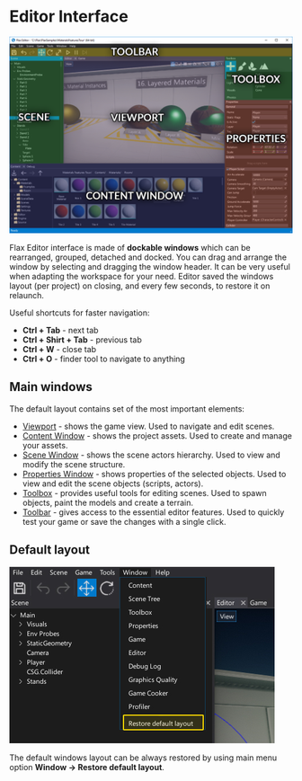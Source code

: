 # Editor Interface

![Flax Editor Interface](../get-started/media/flax-layout.png)

Flax Editor interface is made of **dockable windows** which can be rearranged, grouped, detached and docked.
You can drag and arrange the window by selecting and dragging the window header. It can be very useful when adapting the workspace for your need. Editor saved the windows layout (per project) on closing, and every few seconds, to restore it on relaunch.

Useful shortcuts for faster navigation:
* **Ctrl + Tab** - next tab
* **Ctrl + Shirt + Tab** - previous tab
* **Ctrl + W** - close tab
* **Ctrl + O** - finder tool to navigate to anything

## Main windows

The default layout contains set of the most important elements:
* [Viewport](windows/viewport.md) - shows the game view. Used to navigate and edit scenes.
* [Content Window](windows/content-window.md) - shows the project assets. Used to create and manage your assets.
* [Scene Window](windows/scene-window.md) - shows the scene actors hierarchy. Used to view and modify the scene structure.
* [Properties Window](windows/properties-window.md) - shows properties of the selected objects. Used to view and edit the scene objects (scripts, actors).
* [Toolbox](windows/toolbox.md) - provides useful tools for editing scenes. Used to spawn objects, paint the models and create a terrain.
* [Toolbar](windows/toolbar.md) - gives access to the essential editor features. Used to quickly test your game or save the changes with a single click.

## Default layout

![Flax Editor Layout](media/restore-layout.jpg)

The default windows layout can be always restored by using main menu option **Window -> Restore default layout**.


